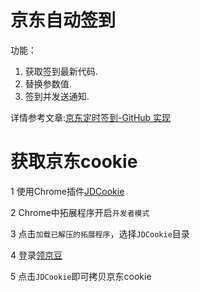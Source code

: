 # 京东自动签到
功能：
1. 获取签到最新代码.
2. 替换参数值.
3. 签到并发送通知.

详情参考文章:[京东定时签到-GitHub 实现](https://ruicky.me/2020/06/05/jd-sign/) 

# 获取京东cookie

1 使用Chrome插件[JDCookie](https://hannah.lanzous.com/ikNfYl5jxkd)

2 Chrome中拓展程序开启`开发者模式`

3 点击`加载已解压的拓展程序`，选择`JDCookie`目录

4 登录[领京豆](https://bean.m.jd.com/)

5 点击`JDCookie`即可拷贝京东cookie
